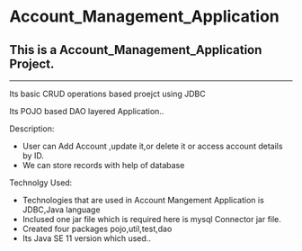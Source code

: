 # Account_Management_Application
<h2>This is a Account_Management_Application Project.</h2>
<hr>
<p>Its basic CRUD operations based proejct using JDBC</p>
<p>Its POJO based DAO layered Application..</p>

<bold>Description:</bold>
<ul>
  <li>User can Add Account ,update it,or delete it or access account details by ID.</li>
  <li>We can store records with help of database</li>
</ul>
<bold>Technolgy Used:</bold>
<ul>
  <li>Technologies that are used in Account Mangement Application is JDBC,Java language</li>
  <li>Inclused one jar file which is required here is mysql Connector jar file.</li>
   <li>Created four packages pojo,util,test,dao</li>
  <li>Its Java SE 11 version which used..</li>
</ul>
